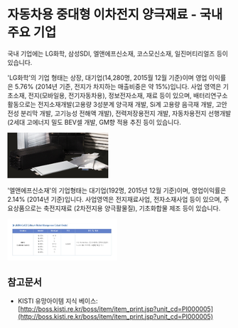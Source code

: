 # 자동차용 중대형 이차전지 양극재료 -  국내 주요 기업

국내 기업에는 LG화학, 삼성SDI, 엘앤에프신소재, 코스모신소재, 일진머티리얼즈 등이 있습니다.


'LG화학'의 기업 형태는 상장, 대기업(14,280명, 2015월 12월 기준)이며 영업 이익률은 5.76% (2014년 기준, 전지가 차지하는 매출비중은 약 15%)입니다.
사업 영역은 기초소재, 전지(모바일용, 전기자동차용), 정보전자소재, 재료 등이 있으며, 배터리연구소 활동으로는 전지소재개발(고용량 3성분계 양극재 개발, Si계 고용량 음극재 개발, 고안전성 분리막 개발, 고기능성 전해액 개발), 전력저장용전지 개발, 자동차용전지 선행개발(2세대 고에너지 밀도 BEV셀 개발, GM향 적용 추진 등이 있습니다.


![](./images/자동차용중대형이차전지양극재료_Q13_1_2.PNG)


'엘앤에프신소재'의 기업형태는 대기업(192명, 2015년 12월 기준)이며, 영업이익률은 2.14% (2014년 기준)입니다. 사업영역은 전지재료사업, 전자소재사업 등이 있으며, 주요상품으로는 축전지재료 (2차전지용 양극활물질), 기초화합물 제조 등이 있습니다.


![](./images/자동차용중대형이차전지양극재료_Q13_1_2_.PNG)


## 참고문서
- KISTI 유망아이템 지식 베이스: [http://boss.kisti.re.kr/boss/item/item_print.jsp?unit_cd=PI000005](http://boss.kisti.re.kr/boss/item/item_print.jsp?unit_cd=PI000005)
